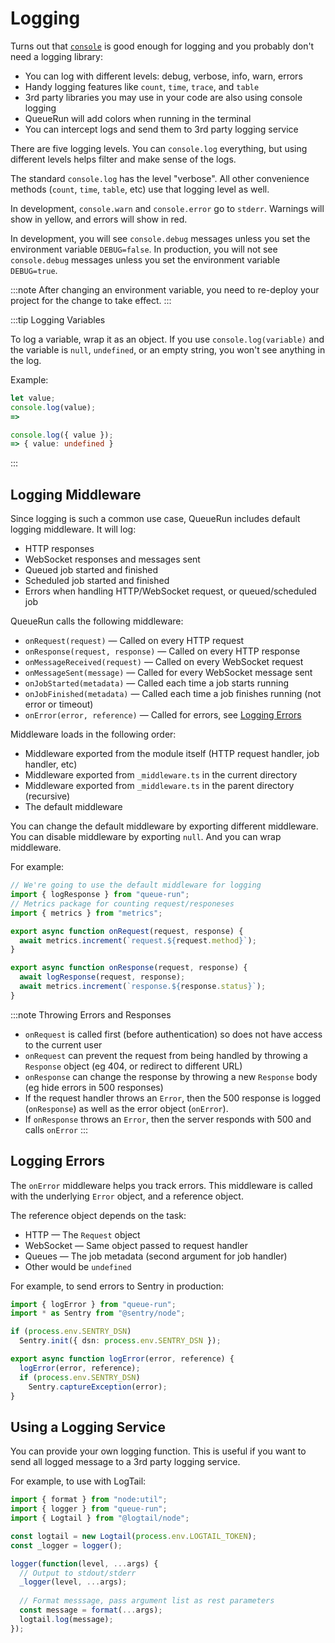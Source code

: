 # Logging

Turns out that [`console`](https://developer.mozilla.org/en-US/docs/Web/API/console) is good enough for logging and you probably don't need a logging library:

* You can log with different levels: debug, verbose, info, warn, errors
* Handy logging features like `count`, `time`, `trace`, and `table`
* 3rd party libraries you may use in your code are also using console logging
* QueueRun will add colors when running in the terminal
* You can intercept logs and send them to 3rd party logging service

There are five logging levels. You can `console.log` everything, but using different levels helps filter and make sense of the logs.

The standard `console.log` has the level "verbose". All other convenience methods (`count`, `time`, `table`, etc) use that logging level as well.

In development, `console.warn` and `console.error` go to `stderr`. Warnings will show in yellow, and errors will show in red.

In development, you will see `console.debug` messages unless you set the environment variable `DEBUG=false`.  In production, you will not see `console.debug` messages unless you set the environment variable `DEBUG=true`.

:::note
After changing an environment variable, you need to re-deploy your project for the change to take effect.
:::

:::tip Logging Variables

To log a variable, wrap it as an object. If you use `console.log(variable)` and the variable is `null`, `undefined`, or an empty string, you won't see anything in the log.

Example:

```ts
let value;
console.log(value);
=> 

console.log({ value });
=> { value: undefined }
```
:::


## Logging Middleware

Since logging is such a common use case, QueueRun includes default logging middleware. It will log:

* HTTP responses
* WebSocket responses and messages sent
* Queued job started and finished
* Scheduled job started and finished
* Errors when handling HTTP/WebSocket request, or queued/scheduled job

QueueRun calls the following middleware:

- `onRequest(request)` — Called on every HTTP request
- `onResponse(request, response)` — Called on every HTTP response
- `onMessageReceived(request)` — Called on every WebSocket request
- `onMessageSent(message)` — Called for every WebSocket message sent
- `onJobStarted(metadata)` — Called each time a job starts running
- `onJobFinished(metadata)` — Called each time a job finishes running (not error or timeout)
- `onError(error, reference)` — Called for errors, see [Logging Errors](#logging-errors)

Middleware loads in the following order:

* Middleware exported from the module itself (HTTP request handler, job handler, etc)
* Middleware exported from `_middleware.ts` in the current directory
* Middleware exported from `_middleware.ts` in the parent directory (recursive)
* The default middleware

You can change the default middleware by exporting different middleware. You can disable middleware by exporting `null`. And you can wrap middleware.

For example:

```ts title=api/_middleware.ts
// We're going to use the default middleware for logging
import { logResponse } from "queue-run";
// Metrics package for counting request/responeses
import { metrics } from "metrics";

export async function onRequest(request, response) {
  await metrics.increment(`request.${request.method}`);
}

export async function onResponse(request, response) {
  await logResponse(request, response);
  await metrics.increment(`response.${response.status}`);
}
```

:::note Throwing Errors and Responses

* `onRequest` is called first (before authentication) so does not have access to the current user
* `onRequest` can prevent the request from being handled by throwing a `Response` object (eg 404, or redirect to different URL)
* `onResponse` can change the response by throwing a new `Response` body (eg hide errors in 500 responses)
* If the request handler throws an `Error`, then the 500 response is logged (`onResponse`) as well as the error object (`onError`).
* If `onResponse` throws an `Error`, then the server responds with 500 and calls `onError`
:::


## Logging Errors

The `onError` middleware helps you track errors. This middleware is called with the underlying `Error` object, and a reference object.

The reference object depends on the task:

* HTTP — The `Request` object
* WebSocket — Same object passed to request handler
* Queues — The job metadata (second argument for job handler)
* Other would be `undefined`

For example, to send errors to Sentry in production:

```ts title=_middleware.ts
import { logError } from "queue-run";
import * as Sentry from "@sentry/node";

if (process.env.SENTRY_DSN)
  Sentry.init({ dsn: process.env.SENTRY_DSN });

export async function logError(error, reference) {
  logError(error, reference);
  if (process.env.SENTRY_DSN)
    Sentry.captureException(error);
}
```


## Using a Logging Service

You can provide your own logging function. This is useful if you want to send all logged message to a 3rd party logging service.

For example, to use with LogTail:

```ts title=_middleware.ts
import { format } from "node:util";
import { logger } from "queue-run";
import { Logtail } from "@logtail/node";

const logtail = new Logtail(process.env.LOGTAIL_TOKEN);
const _logger = logger();

logger(function(level, ...args) {
  // Output to stdout/stderr
  _logger(level, ...args);
 
  // Format messsage, pass argument list as rest parameters
  const message = format(...args);
  logtail.log(message);
});
```
